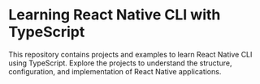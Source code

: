 
# Learning React Native CLI with TypeScript

This repository contains projects and examples to learn React Native CLI using TypeScript. Explore the projects to understand the structure, configuration, and implementation of React Native applications.
